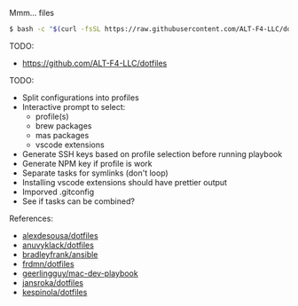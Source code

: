 Mmm... files

<!--
```bash
curl https://raw.githubusercontent.com/0x6969766f/dotfiles/main/bin/install.sh --output install.sh
chmod +x install.sh
sh install.sh
```
-->

```bash
$ bash -c "$(curl -fsSL https://raw.githubusercontent.com/ALT-F4-LLC/dotfiles/main/bin/dotfiles)"
```

TODO:

- https://github.com/ALT-F4-LLC/dotfiles

TODO:

- Split configurations into profiles
- Interactive prompt to select:
  - profile(s)
  - brew packages
  - mas packages
  - vscode extensions
- Generate SSH keys based on profile selection before running playbook
- Generate NPM key if profile is work
- Separate tasks for symlinks (don't loop)
- Installing vscode extensions should have prettier output
- Imporved .gitconfig
- See if tasks can be combined?

References:

- [alexdesousa/dotfiles](https://github.com/alexdesousa/dotfiles)
- [anuvyklack/dotfiles](https://github.com/anuvyklack/dotfiles)
- [bradleyfrank/ansible](https://github.com/bradleyfrank/ansible)
- [frdmn/dotfiles](https://github.com/frdmn/dotfiles)
- [geerlingguy/mac-dev-playbook](https://github.com/geerlingguy/mac-dev-playbook)
- [jansroka/dotfiles](https://github.com/jansroka/dotfiles)
- [kespinola/dotfiles](https://github.com/kespinola/dotfiles)
